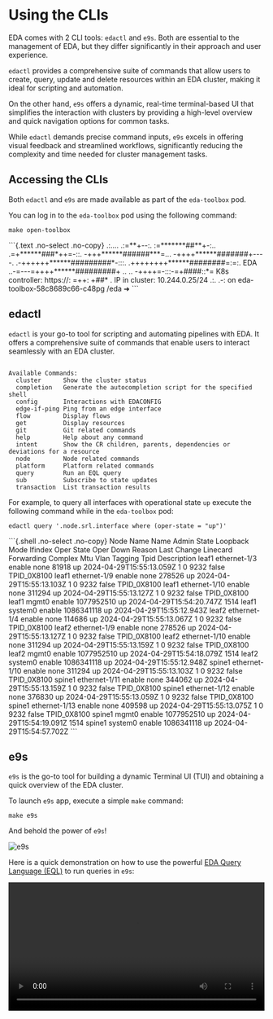 # Using the CLIs

EDA comes with 2 CLI tools: `edactl` and `e9s`. Both are essential to the management of EDA, but they differ significantly in their approach and user experience.

`edactl` provides a comprehensive suite of commands that allow users to create, query, update and delete resources within an EDA cluster, making it ideal for scripting and automation.

On the other hand, `e9s` offers a dynamic, real-time terminal-based UI that simplifies the interaction with clusters by providing a high-level overview and quick navigation options for common tasks.

While `edactl` demands precise command inputs, `e9s` excels in offering visual feedback and streamlined workflows, significantly reducing the complexity and time needed for cluster management tasks.

## Accessing the CLIs

Both `edactl` and `e9s` are made available as part of the `eda-toolbox` pod.

You can log in to the `eda-toolbox` pod using the following command:

```{.shell .no-select}
make open-toolbox
```

<div class="embed-result highlight">
```{.text .no-select .no-copy}
                     .:....
                .:=**+--:.
              :=*******##**+-:..
            .=+******###*++=-::.
           -+++******######***=...
          -++++******#######+----.
       .-++++++******#########*-:::.
      .++++++++******########=:=:.      EDA
   ..-=---=++++******#########+  ..
   ..      -++++=-:::-=+####::*=        K8s controller:  https://:
            =++:         +##*  .        IP in cluster:   10.244.0.25/24
            .:.           .-:
on eda-toolbox-58c8689c66-c48pg /eda
➜
```
</div>

## edactl

`edactl` is your go-to tool for scripting and automating pipelines with EDA.
It offers a comprehensive suite of commands that enable users to interact seamlessly with an EDA cluster.

```

Available Commands:
  cluster      Show the cluster status
  completion   Generate the autocompletion script for the specified shell
  config       Interactions with EDACONFIG
  edge-if-ping Ping from an edge interface
  flow         Display flows
  get          Display resources
  git          Git related commands
  help         Help about any command
  intent       Show the CR children, parents, dependencies or deviations for a resource
  node         Node related commands
  platform     Platform related commands
  query        Run an EQL query
  sub          Subscribe to state updates
  transaction  List transaction results

```

For example, to query all interfaces with operational state `up` execute the following command while in the `eda-toolbox` pod:

```shell
edactl query '.node.srl.interface where (oper-state = "up")'
```

<div class="embed-result highlight">
```{.shell .no-select .no-copy}
 Node Name     Name           Admin State    Loopback Mode    Ifindex     Oper State    Oper Down Reason    Last Change               Linecard    Forwarding Complex    Mtu    Vlan Tagging    Tpid         Description
 leaf1         ethernet-1/3   enable         none             81918       up                                2024-04-29T15:55:13.059Z  1           0                     9232   false           TPID_0X8100
 leaf1         ethernet-1/9   enable         none             278526      up                                2024-04-29T15:55:13.103Z  1           0                     9232   false           TPID_0X8100
 leaf1         ethernet-1/10  enable         none             311294      up                                2024-04-29T15:55:13.127Z  1           0                     9232   false           TPID_0X8100
 leaf1         mgmt0          enable                          1077952510  up                                2024-04-29T15:54:20.747Z                                    1514
 leaf1         system0        enable                          1086341118  up                                2024-04-29T15:55:12.943Z
 leaf2         ethernet-1/4   enable         none             114686      up                                2024-04-29T15:55:13.067Z  1           0                     9232   false           TPID_0X8100
 leaf2         ethernet-1/9   enable         none             278526      up                                2024-04-29T15:55:13.127Z  1           0                     9232   false           TPID_0X8100
 leaf2         ethernet-1/10  enable         none             311294      up                                2024-04-29T15:55:13.159Z  1           0                     9232   false           TPID_0X8100
 leaf2         mgmt0          enable                          1077952510  up                                2024-04-29T15:54:18.079Z                                    1514
 leaf2         system0        enable                          1086341118  up                                2024-04-29T15:55:12.948Z
 spine1        ethernet-1/10  enable         none             311294      up                                2024-04-29T15:55:13.103Z  1           0                     9232   false           TPID_0X8100
 spine1        ethernet-1/11  enable         none             344062      up                                2024-04-29T15:55:13.159Z  1           0                     9232   false           TPID_0X8100
 spine1        ethernet-1/12  enable         none             376830      up                                2024-04-29T15:55:13.059Z  1           0                     9232   false           TPID_0X8100
 spine1        ethernet-1/13  enable         none             409598      up                                2024-04-29T15:55:13.075Z  1           0                     9232   false           TPID_0X8100
 spine1        mgmt0          enable                          1077952510  up                                2024-04-29T15:54:19.091Z                                    1514
 spine1        system0        enable                          1086341118  up                                2024-04-29T15:54:57.702Z
```
</div>

## e9s

`e9s` is the go-to tool for building a dynamic Terminal UI (TUI) and obtaining a quick overview of the EDA cluster.

To launch `e9s` app, execute a simple `make` command:

```shell
make e9s
```

And behold the power of `e9s`!

![e9s](https://gitlab.com/rdodin/pics/-/wikis/uploads/f716432aa9db2dca2928faaf65bdb620/image.png)

Here is a quick demonstration on how to use the powerful [EDA Query Language (EQL)](queries.md) to run queries in `e9s`:

<video width="100%" controls playsinline><source src="https://gitlab.com/rdodin/pics/-/wikis/uploads/c07acc0be3a26e8a93e23ae0e2e36d40/e9s_walkthrough.mp4" type="video/mp4"></video>
